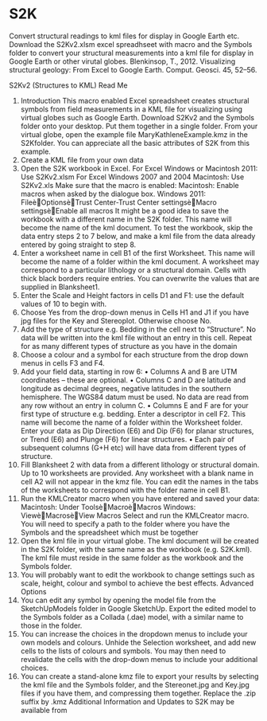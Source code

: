 # S2K
Convert structural readings to kml files for display in Google Earth etc.
Download the S2Kv2.xlsm excel spreadhseet with macro and the Symbols folder to convert your structural measurements into a kml file for display in Google Earth or other virutal globes. 
Blenkinsop, T., 2012. Visualizing structural geology: From Excel to Google Earth. Comput. Geosci. 45, 52–56.

S2Kv2 (Structures to KML) Read Me
1. Introduction
This macro enabled Excel spreadsheet creates structural symbols from field measurements in a KML file for visualizing using virtual globes such as Google Earth.
Download S2Kv2 and the Symbols folder onto your desktop. Put them together in a single folder.
From your virtual globe, open the example file MaryKathleneExample.kmz in the S2Kfolder. You can appreciate all the basic attributes of S2K from this example.
2. Create a KML file from your own data
1. Open the S2K workbook in Excel.
For Excel Windows or Macintosh 2011: Use S2Kv2.xlsm
For Excel Windows 2007 and 2004 Macintosh: Use S2Kv2.xls
Make sure that the macro is enabled:
Macintosh: Enable macros when asked by the dialogue box.
Windows 2011: FileèOptionsèTrust Center-Trust Center settingsèMacro settingsèEnable all macros
It might be a good idea to save the workbook with a different name in the S2K folder. This name will become the name of the kml document.
To test the workbook, skip the data entry steps 2 to 7 below, and make a kml file from the data already entered by going straight to step 8.
2. Enter a worksheet name in cell B1 of the first Worksheet. This name will become the name of a folder within the kml document. A worksheet may correspond to a particular lithology or a structural domain. Cells with thick black borders require entries. You can overwrite the values that are supplied in Blanksheet1.
3. Enter the Scale and Height factors in cells D1 and F1: use the default values of 10 to begin with.
4. Choose Yes from the drop-down menus in Cells H1 and J1 if you have jpg files for the Key and Stereoplot. Otherwise choose No.
5. Add the type of structure e.g. Bedding in the cell next to “Structure”. No data will be written into the kml file without an entry in this cell. Repeat for as many different types of structure as you have in the domain
6. Choose a colour and a symbol for each structure from the drop down menus in cells F3 and F4.
7. Add your field data, starting in row 6:
• Columns A and B are UTM coordinates – these are optional.
• Columns C and D are latitude and longitude as decimal degrees,
negative latitudes in the southern hemisphere. The WGS84 datum must
be used. No data are read from any row without an entry in column C.
• Columns E and F are for your first type of structure e.g. bedding. Enter
a descriptor in cell F2. This name will become the name of a folder within the Worksheet folder. Enter your data as Dip Direction (E6) and Dip (F6) for planar structures, or Trend (E6) and Plunge (F6) for linear structures.
• Each pair of subsequent columns (G+H etc) will have data from different types of structure.
8. Fill Blanksheet 2 with data from a different lithology or structural domain. Up to 10 worksheets are provided. Any worksheet with a blank name in cell A2 will not appear in the kmz file. You can edit the names in the tabs of the worksheets to correspond with the folder name in cell B1.
8. Run the KMLCreator macro when you have entered and saved your data: Macintosh: Under ToolsèMacroèMacros
Windows: ViewèMacrosèView Macros
Select and run the KMLCreator macro. You will need to specify a path to the folder where you have the Symbols and the spreadsheet which must be together
9. Open the kml file in your virtual globe. The kml document will be created in the S2K folder, with the same name as the workbook (e.g. S2K.kml). The kml file must reside in the same folder as the workbook and the Symbols folder.
10. You will probably want to edit the workbook to change settings such as scale, height, colour and symbol to achieve the best effects.
Advanced Options
1. You can edit any symbol by opening the model file from the SketchUpModels folder in Google SketchUp. Export the edited model to the Symbols folder as a Collada (.dae) model, with a similar name to those in the folder.
2. You can increase the choices in the dropdown menus to include your own models and colours. Unhide the Selection worksheet, and add new cells to the lists of colours and symbols. You may then need to revalidate the cells with the drop-down menus to include your additional choices.
3. You can create a stand-alone kmz file to export your results by selecting the kml file and the Symbols folder, and the Stereonet.jpg and Key.jpg files if you have them, and compressing them together. Replace the .zip suffix by .kmz
Additional Information and Updates to S2K may be available from

